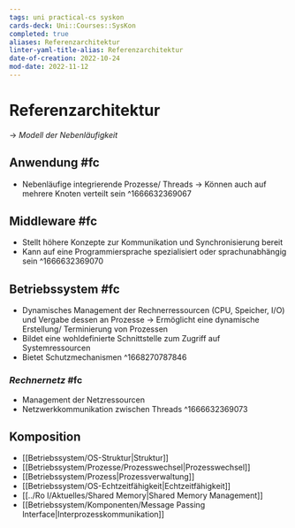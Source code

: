 ```yaml
---
tags: uni practical-cs syskon
cards-deck: Uni::Courses::SysKon
completed: true
aliases: Referenzarchitektur
linter-yaml-title-alias: Referenzarchitektur
date-of-creation: 2022-10-24
mod-date: 2022-11-12
---
```


# Referenzarchitektur
→ *Modell der Nebenläufigkeit*

## Anwendung #fc
- Nebenläufige integrierende Prozesse/ Threads
	→ Können auch auf mehrere Knoten verteilt sein
^1666632369067

## Middleware #fc
- Stellt höhere Konzepte zur Kommunikation und Synchronisierung bereit
- Kann auf eine Programmiersprache spezialisiert oder sprachunabhängig sein
^1666632369070

## Betriebssystem #fc
- Dynamisches Management der Rechnerressourcen (CPU, Speicher, I/O) und Vergabe dessen an Prozesse
	→ Ermöglicht eine dynamische Erstellung/ Terminierung von Prozessen
- Bildet eine wohldefinierte Schnittstelle zum Zugriff auf Systemressourcen
- Bietet Schutzmechanismen
^1668270787846

### *Rechnernetz* #fc
- Management der Netzressourcen
- Netzwerkkommunikation zwischen Threads
^1666632369073

## Komposition
- [[Betriebssystem/OS-Struktur|Struktur]]
- [[Betriebssystem/Prozesse/Prozesswechsel|Prozesswechsel]]
- [[Betriebssystem/Prozess|Prozessverwaltung]]
- [[Betriebssystem/OS-Echtzeitfähigkeit|Echtzeitfähigkeit]]
- [[../Ro I/Aktuelles/Shared Memory|Shared Memory Management]]
- [[Betriebssystem/Komponenten/Message Passing Interface|Interprozesskommunikation]]
